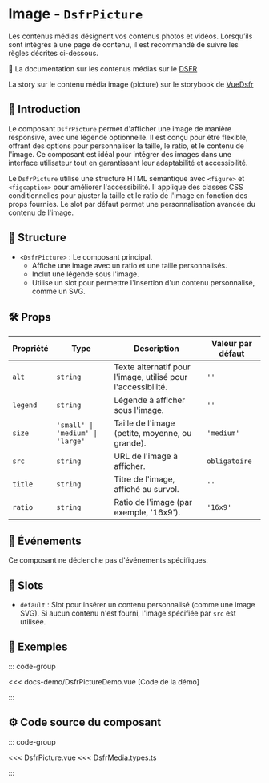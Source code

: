 # Image - `DsfrPicture`

Les contenus médias désignent vos contenus photos et vidéos. Lorsqu’ils sont intégrés à une page de contenu, il est recommandé de suivre les règles décrites ci-dessous.

🏅 La documentation sur les contenus médias sur le [DSFR](https://www.systeme-de-design.gouv.fr/elements-d-interface/composants/contenus-medias)

<VIcon name="vi-file-type-storybook" /> La story sur le contenu média image (picture) sur le storybook de [VueDsfr](https://storybook.vue-ds.fr/?path=/docs/composants-dsfrpicture--docs)

## 🌟 Introduction

Le composant `DsfrPicture` permet d'afficher une image de manière responsive, avec une légende optionnelle. Il est conçu pour être flexible, offrant des options pour personnaliser la taille, le ratio, et le contenu de l'image. Ce composant est idéal pour intégrer des images dans une interface utilisateur tout en garantissant leur adaptabilité et accessibilité.

Le `DsfrPicture` utilise une structure HTML sémantique avec `<figure>` et `<figcaption>` pour améliorer l'accessibilité. Il applique des classes CSS conditionnelles pour ajuster la taille et le ratio de l'image en fonction des props fournies. Le slot par défaut permet une personnalisation avancée du contenu de l'image.

## 📐 Structure

- `<DsfrPicture>` : Le composant principal.
  - Affiche une image avec un ratio et une taille personnalisés.
  - Inclut une légende sous l'image.
  - Utilise un slot pour permettre l'insertion d'un contenu personnalisé, comme un SVG.

## 🛠️ Props

| Propriété | Type                                | Description                                               | Valeur par défaut |
|-----------|-------------------------------------|-----------------------------------------------------------|-------------------|
| `alt`     | `string`                            | Texte alternatif pour l'image, utilisé pour l'accessibilité. | `''`              |
| `legend`  | `string`                            | Légende à afficher sous l'image.                           | `''`              |
| `size`    | `'small' \| 'medium' \| 'large'`    | Taille de l'image (petite, moyenne, ou grande).            | `'medium'`        |
| `src`     | `string`                            | URL de l'image à afficher.                                 | `obligatoire`     |
| `title`   | `string`                            | Titre de l'image, affiché au survol.                       | `''`              |
| `ratio`   | `string`                            | Ratio de l'image (par exemple, '16x9').                    | `'16x9'`          |

## 📡 Événements

Ce composant ne déclenche pas d'événements spécifiques.

## 🧩 Slots

- `default` : Slot pour insérer un contenu personnalisé (comme une image SVG). Si aucun contenu n'est fourni, l'image spécifiée par `src` est utilisée.

## 📝 Exemples

::: code-group

<Story data-title="Démo" min-h="400px">
  <DsfrPictureDemo />
</Story>

<<< docs-demo/DsfrPictureDemo.vue [Code de la démo]

:::

## ⚙️ Code source du composant

::: code-group

<<< DsfrPicture.vue
<<< DsfrMedia.types.ts

:::

<script setup lang="ts">
import DsfrPictureDemo from './docs-demo/DsfrPictureDemo.vue'
</script>
